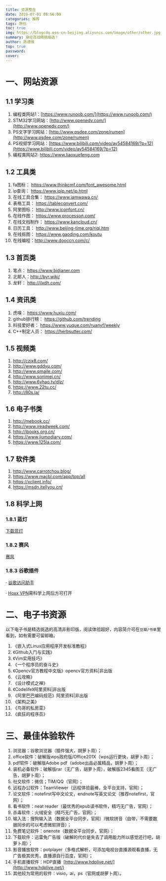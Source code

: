 ```yaml
---
title: 资源整合
date: 2019-07-01 08:56:00
categories: 推荐
tags: 原创
toc: true
img: https://blogcdq.oss-cn-beijing.aliyuncs.com/image/other/other.jpg
summary: 身经百战精挑细选！
author: 陈德强
top: true
password: 
cover: 
---
```


# 一、网站资源

## 1.1 学习类

1. 编程类网站1：[https://www.runoob.com/](https://www.runoob.com/)
2. STM32学习网站：[http://www.openedv.com/](http://www.openedv.com/)
3. PS文字学习网站：[http://www.psdee.com/zone/rumen](http://www.psdee.com/zone/rumen)
4. PS视频学习网站：[https://www.bilibili.com/video/av54584169/?p=12](https://www.bilibili.com/video/av54584169/?p=12)
5. 编程类网站2: https://www.liaoxuefeng.com

## 1.2 工具类

1. fa图标： https://www.thinkcmf.com/font_awesome.html
2. ip查询： https://www.ipip.net/ip.html
3. 在线工具合集： https://www.iamwawa.cn/
4. 表格工具： https://tableconvert.com/
5. 阿里图标： http://www.iconfont.cn/
6. 在线作图： https://www.processon.com/
7. 在线文档制作： https://www.kancloud.cn/
8. 日历工具： http://www.beijing-time.org/riqi.htm
9. 在线抠图： https://www.gaoding.com/koutu
10. 在线编程：http://www.dooccn.com/c/

## 1.3 首页类

1. 笔点： https://www.bidianer.com
2. 北邮人：http://byr.wiki/
3. 龙轩： http://ilxdh.com/


## 1.4 资讯类

1. 虎嗅： https://www.huxiu.com/
2. github排行榜： https://github.com/trending
3. 科技爱好者： https://www.yuque.com/ruanyf/weekly
4. C++制定人员： https://herbsutter.com/


## 1.5 视频类

1. http://czjx8.com/
2. http://www.gddyu.com/
3. http://www.qmaile.com/
4. http://www.sonimei.cn/
5. http://www.6vhao.tv/dlz/
6. https://www.22tu.cc/
7. http://80s.la/

## 1.6 电子书类

1. http://mebook.cc/
2. http://www.ireadweek.com/
3. http://ibooks.org.cn/
4. https://www.jiumodiary.com/
5. https://www.125la.com/

## 1.7 软件类

1. http://www.carrotchou.blog/
2. https://www.macbl.com/app/top/all
3. https://xclient.info/
4. https://msdn.itellyou.cn/

## 1.8 科学上网

### 1.8.1 蓝灯

[下载蓝灯](https://github.com/getlantern/download#%E8%93%9D%E7%81%AFlantern%E6%9C%80%E6%96%B0%E7%89%88%E6%9C%AC%E4%B8%8B%E8%BD%BD)

### 1.8.2 赛风

[赛风](https://s3.amazonaws.com/57wj-4j1q-wa7e/zh/download.html)

### 1.8.3 谷歌插件

· [谷歌访问助手](http://www.ggfwzs.com/)

· [Hoxx VPN](https://chrome.google.com/webstore/detail/nbcojefnccbanplpoffopkoepjmhgdgh)需科学上网后方可打开

# 二、电子书资源

以下电子书是精选挑选的高清非影印版，阅读体验超好，内容简介可在`豆瓣/书单`里看到，如有需要可留邮箱。

1. 《嵌入式Linux应用程序开发标准教程》
2. 《Github入门与实践》
3. 《Vim实用技巧》
4. 《一个程序员的奋斗史》
5. 《Opencv官方教程中文版》opencv官方资料|非出版
6. 《云攻略》
7. 《设计模式之禅》
8. 《Codelife》阿里资料|非出版
9. 《阿里巴巴编码规范》阿里资料|非出版
10. 《架构之美》
11. 《鸟哥的私房菜》
12. 《疯狂的程序员》

# 三、最佳体验软件                                    

1.  浏览器：谷歌浏览器（插件强大，胡萝卜周）；
2.  office软件：破解版wps政府版/Office201X（wps运行更快，胡萝卜周）；
3.  pdf软件：破解版Adobe pdf（adobe出品必属精品，胡萝卜周）；
4.  装机必备软件：破解版rar（无广告，胡萝卜周），破解版2345看图王（无广告，胡萝卜周）；
5.  社交软件：微信；TIM/QQ（官网）；
6.  远程办公软件：TeamViewer（远程体验最棒，全平台支持，官网）；
7.  论文软件：notefirst写中文论文，endnote写英文论文（推荐notefirst，官网）；
8.  看书软件：neat reader（最优秀的epub读书软件，精巧无广告，官网）；
9.  杀毒软件：火绒安全（精巧无广告，官网）；
10.  输入法：搜狗输入法（数据全平台同步，官网）/微软拼音（自带，不需要数据同步的可以考虑微软拼音）；
11.  免费笔记软件：onenote（数据全平台同步，官网）；
12.  下载软件：迅雷免广告版（破解的代价是失去了调用能力所以感觉还行吧，胡萝卜周）；
13.  影音播放软件：potplayer（多格式解析，可添加电视台直播源观看直播，无广告极其优秀，直播源自行百度，官网）；
14.  手机直播软件：HDP直播  [http://www.hdplive.net/](http://www.hdplive.net/)
15.  其他较为常用的软件：visio，ai，ps（官网或胡萝卜周）。

